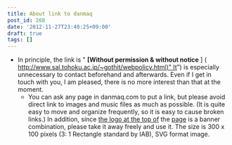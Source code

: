 ```yaml
---
title: About link to danmaq
post_id: 268
date: '2012-11-27T23:40:25+09:00'
draft: true
tags: []
---
```


*   In principle, the link is " **\[Without permission & without notice** \] ( [http://www.sal.tohoku.ac.jp/~gothit/webpolicy.html)" It](http://www.sal.tohoku.ac.jp/~gothit/webpolicy.html)”) is especially unnecessary to contact beforehand and afterwards. Even if I get in touch with you, I am pleased, there is no more interest than that at the moment.
    *   You can ask any page in danmaq.com to put a link, but please avoid direct link to images and music files as much as possible. (It is quite easy to move and organize frequently, so it is easy to cause broken links.) In addition, since [the logo at the top of](https://danmaq.com/wp-content/themes/danmaq/img/logo2012.svg) the [page](https://danmaq.com/wp-content/themes/danmaq/img/logo2012.svg) is a banner combination, please take it away freely and use it. The size is 300 x 100 pixels (3: 1 Rectangle standard by IAB), SVG format image.
